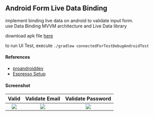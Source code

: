 ## Android Form Live Data Binding ##

implement binding live data on android to validate input form.  
use Data Binding MVVM architecture and Live Data library  

download apk file [here](https://www.dropbox.com/s/df2wu7z1fblrr6l)

to run UI Test, execute `./gradlew connectedForTestDebugAndroidTest`

#### References ####
- [proandroiddev](https://proandroiddev.com/advanced-data-binding-binding-to-livedata-one-and-two-way-binding-dae1cd68530f)
- [Espresso Setup](https://developer.android.com/training/testing/espresso/setup)

#### Screenshot
| Valid | Validate Email | Validate Password |
| :---: | :---: | :---: |
| ![](https://i.imgur.com/GPdayTz.jpg) | ![](https://i.imgur.com/qKIBi8c.jpg) | ![](https://i.imgur.com/FYVc69n.jpg) |
